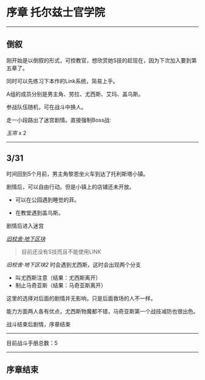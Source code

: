 # 序章 托尔兹士官学院

---

## 倒叙

刚开始是以倒叙的形式，可控教官，想欣赏她S技的趁现在，因为下次加入要到第五章了。

同时可以先练习下本作的Link系统，简易上手。

A组的成员分别是男主角、劳拉、尤西斯、艾玛、盖乌斯。

参战队伍随机，可在战斗中换人。

走一小段路出了迷宫剧情。直接强制Boss战:

*玉帘* x 2

---

## 3/31

时间回到5个月前，男主角黎恩坐火车到达了托利斯塔小镇。

剧情后，可以自由行动。但是小镇上的店铺还未开放。

* 可以在公园遇到睡觉的菲。

* 在教堂遇到盖乌斯。

剧情后进入迷宫

*[旧校舍‧地下区块](/game/TheLegendOfHeroes/SenNoKiseki/locations/旧校舍‧地下区块.md#旧校舍‧地下区块)*

> 目前还没有S技而且不能使用LINK

*旧校舍‧地下区块2* 时会遇到尤西斯，这时会出现两个分支

* 叫尤西斯注意（结果：尤西斯离开）
* 制止马奇亚斯（结果：马奇亚斯离开）

这里的选择对后面的剧情并无影响，只是后面救场的人不一样。

能力方面两人各有优点，尤西斯物魔都不错，马奇亚斯第一个战技减防也很出色。

战斗结束后剧情，序章结束

---

目前战斗手册总数：5

---

## 序章结束